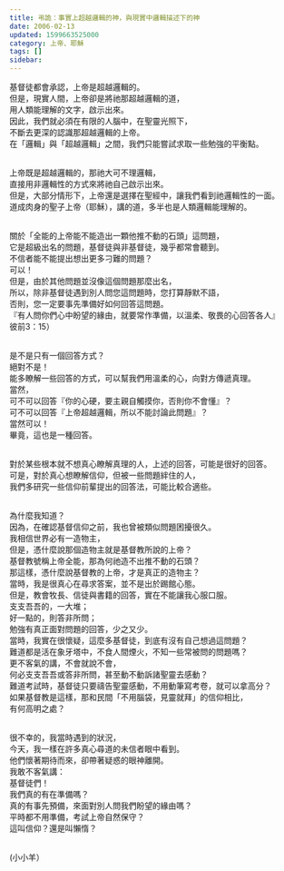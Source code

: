 ```yaml
---
title: 弔詭：事實上超越邏輯的神，與現實中邏輯描述下的神
date: 2006-02-13
updated: 1599663525000
category: 上帝、耶穌
tags: []
sidebar: 
---
```


<p>基督徒都會承認，上帝是超越邏輯的。<br/>
但是，現實人間，上帝卻是將祂那超越邏輯的道，<br/>
用人類能理解的文字，啟示出來。<br/>
因此，我們就必須在有限的人腦中，在聖靈光照下，<br/>
不斷去更深的認識那超越邏輯的上帝。<br/>
在「邏輯」與「超越邏輯」之間，我們只能嘗試求取一些勉強的平衡點。</p>
<p><br/>
上帝既是超越邏輯的，那祂大可不理邏輯，<br/>
直接用非邏輯性的方式來將祂自己啟示出來。<br/>
但是，大部分情形下，上帝還是選擇在聖經中，讓我們看到祂邏輯性的一面。<br/>
道成肉身的聖子上帝（耶穌），講的道，多半也是人類邏輯能理解的。</p>
<p><br/>
關於「全能的上帝能不能造出一顆他推不動的石頭」這問題，<br/>
它是超級出名的問題，基督徒與非基督徒，幾乎都常會聽到。<br/>
不信者能不能提出想出更多刁難的問題？<br/>
可以！<br/>
但是，由於其他問題並沒像這個問題那麼出名，<br/>
所以，除非基督徒遇到別人問您這問題時，您打算靜默不語，<br/>
否則，您一定要事先準備好如何回答這問題。<br/>
『有人問你們心中盼望的緣由，就要常作準備，以溫柔、敬畏的心回答各人』<br/>
彼前3：15）</p>
<p><br/>
是不是只有一個回答方式？<br/>
絕對不是！<br/>
能多瞭解一些回答的方式，可以幫我們用溫柔的心，向對方傳遞真理。<br/>
當然，<br/>
可不可以回答『你的心硬，要主親自觸摸你，否則你不會懂』？<br/>
可不可以回答『上帝超越邏輯，所以不能討論此問題』？<br/>
當然可以！<br/>
畢竟，這也是一種回答。</p>
<p><br/>
對於某些根本就不想真心瞭解真理的人，上述的回答，可能是很好的回答。<br/>
可是，對於真心想瞭解信仰，但被一些問題絆住的人，<br/>
我們多研究一些信仰前輩提出的回答法，可能比較合適些。</p>
<p><br/>
為什麼我知道？<br/>
因為，在確認基督信仰之前，我也曾被類似問題困擾很久。<br/>
我相信世界必有一造物主，<br/>
但是，憑什麼說那個造物主就是基督教所說的上帝？<br/>
基督教號稱上帝全能，那為何祂造不出推不動的石頭？<br/>
那這樣，憑什麼說基督教的上帝，才是真正的造物主？<br/>
當時，我是很真心在尋求答案，並不是出於踢館心態。<br/>
但是，教會牧長、信徒與書籍的回答，實在不能讓我心服口服。<br/>
支支吾吾的，一大堆；<br/>
好一點的，則答非所問；<br/>
勉強有真正面對問題的回答，少之又少。<br/>
當時，我實在很懷疑，這麼多基督徒，到底有沒有自己想過這問題？<br/>
難道都是活在象牙塔中，不食人間煙火，不知一些常被問的問題嗎？<br/>
更不客氣的講，不會就說不會，<br/>
何必支支吾吾或答非所問，甚至動不動訴諸聖靈去感動？<br/>
難道考試時，基督徒只要禱告聖靈感動，不用動筆寫考卷，就可以拿高分？<br/>
如果基督教是這樣，那和民間「不用腦袋，見靈就拜」的信仰相比，<br/>
有何高明之處？</p>
<p><br/>
很不幸的，我當時遇到的狀況，<br/>
今天，我一樣在許多真心尋道的未信者眼中看到。<br/>
他們懷著期待而來，卻帶著疑惑的眼神離開。<br/>
我敢不客氣講：<br/>
基督徒們！<br/>
我們真的有在準備嗎？<br/>
真的有事先預備，來面對別人問我們盼望的緣由嗎？<br/>
平時都不用準備，考試上帝自然保守？<br/>
這叫信仰？還是叫懶惰？</p>
<p><br/>
(小小羊）</p>

